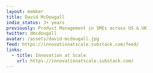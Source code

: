 ```yaml
---
layout: member
title: David McDougall
indie_status: 3+ years
previously: Product Management in SMEs across US & UK
twitter: dmcdougall
avatar: /assets/david-mcdougall.jpg
feed: https://innovationatscale.substack.com/feed/
links:
  - title: Innovation at Scale
    url: https://innovationatscale.substack.com/
---
```

